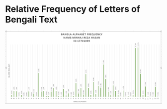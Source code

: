 # Relative Frequency of Letters of Bengali Text



![alt text](https://github.com/MirehaIshraf/BanglaAlphabetFrequency/blob/main/chart.PNG?raw=true)

